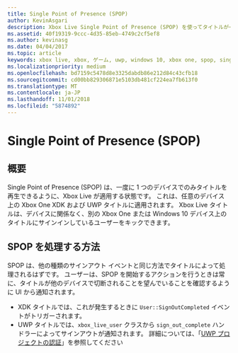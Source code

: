 ```yaml
---
title: Single Point of Presence (SPOP)
author: KevinAsgari
description: Xbox Live Single Point of Presence (SPOP) を使ってタイトルが一度に 1 台のデバイスでのみ再生されるようにする方法について説明します。
ms.assetid: 40f19319-9ccc-4d35-85eb-4749c2cf5ef8
ms.author: kevinasg
ms.date: 04/04/2017
ms.topic: article
keywords: xbox live, xbox, ゲーム, uwp, windows 10, xbox one, spop, single point of presence
ms.localizationpriority: medium
ms.openlocfilehash: bd7159c5478d8e3325dabdb86e212d84c43cfb18
ms.sourcegitcommit: cd00bb829306871e5103db481cf224ea7fb613f0
ms.translationtype: MT
ms.contentlocale: ja-JP
ms.lasthandoff: 11/01/2018
ms.locfileid: "5874892"
---
```

# <a name="single-point-of-presence-spop"></a>Single Point of Presence (SPOP)

## <a name="overview"></a>概要
Single Point of Presence (SPOP) は、一度に 1 つのデバイスでのみタイトルを再生できるように、Xbox Live が適用する状態です。 これは、任意のデバイス上の Xbox One XDK および UWP タイトルに適用されます。
Xbox Live タイトルは、デバイスに関係なく、別の Xbox One または Windows 10 デバイス上のタイトルにサインインしているユーザーをキックできます。

## <a name="how-to-handle-spop"></a>SPOP を処理する方法
SPOP は、他の種類のサインアウト イベントと同じ方法でタイトルによって処理されるはずです。 ユーザーは、SPOP を開始するアクションを行うときは常に、タイトルが他のデバイスで切断されることを望んでいることを確認するように UI から通知されます。

* XDK タイトルでは、これが発生するときに `User::SignOutCompleted` イベントがトリガーされます。
* UWP タイトルでは、`xbox_live_user` クラスから `sign_out_complete` ハンドラーによってサインアウトが通知されます。 詳細については、「[UWP プロジェクトの認証](authentication-for-UWP-projects.md)」を参照してください
